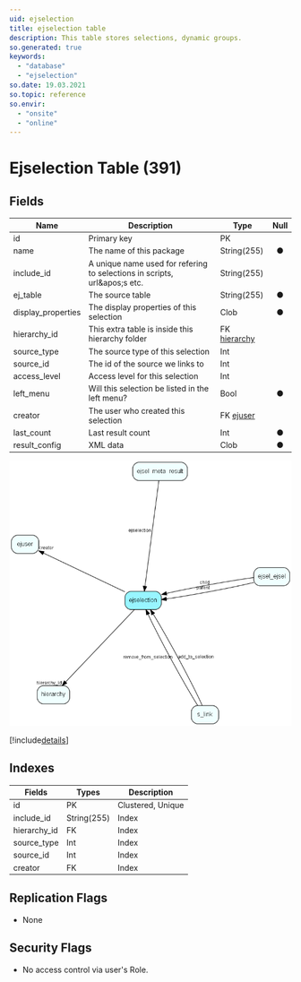 ```yaml
---
uid: ejselection
title: ejselection table
description: This table stores selections, dynamic groups.
so.generated: true
keywords:
  - "database"
  - "ejselection"
so.date: 19.03.2021
so.topic: reference
so.envir:
  - "onsite"
  - "online"
---
```


# Ejselection Table (391)

## Fields

| Name | Description | Type | Null |
|------|-------------|------|:----:|
|id|Primary key|PK| |
|name|The name of this package|String(255)|&#x25CF;|
|include\_id|A unique name used for refering to selections in scripts, url&amp;apos;s etc.|String(255)| |
|ej\_table|The source table|String(255)|&#x25CF;|
|display\_properties|The display properties of this selection|Clob|&#x25CF;|
|hierarchy\_id|This extra table is inside this hierarchy folder|FK [hierarchy](hierarchy.md)| |
|source\_type|The source type of this selection|Int| |
|source\_id|The id of the source we links to|Int| |
|access\_level|Access level for this selection|Int| |
|left\_menu|Will this selection be listed in the left menu?|Bool|&#x25CF;|
|creator|The user who created this selection|FK [ejuser](ejuser.md)| |
|last\_count|Last result count|Int|&#x25CF;|
|result\_config|XML data|Clob|&#x25CF;|


![ejselection table relationship diagram](media\ejselection.png)

[!include[details](./includes/ejselection.md)]

## Indexes

| Fields | Types | Description |
|--------|-------|-------------|
|id |PK |Clustered, Unique |
|include\_id |String(255) |Index |
|hierarchy\_id |FK |Index |
|source\_type |Int |Index |
|source\_id |Int |Index |
|creator |FK |Index |

## Replication Flags

* None

## Security Flags

* No access control via user's Role.

